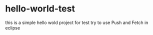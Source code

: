 # hello-world-test
this is a simple hello wold project for test
try to use Push and Fetch in eclipse
